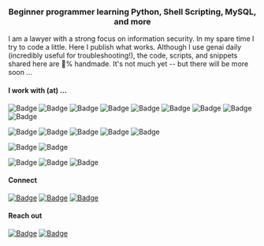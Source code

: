 <h3 align="center">Beginner programmer learning Python, Shell Scripting, MySQL, and more</h3>

<p>I am a lawyer with a strong focus on information security. In my spare time I try to code a little. Here I publish what works. Although I use genai daily (incredibly useful for troubleshooting!), the code, scripts, and snippets shared here are &#128175;% handmade. It's not much yet -- but there will be more soon ...</p>

<h4>I work with (at) ...</h4>

<p>
    <img src="https://img.shields.io/badge/Python-323232?style=flat-square" alt="Badge">
    <img src="https://img.shields.io/badge/Shell%20Scripting-323232?style=flat-square" alt="Badge">
    <img src="https://img.shields.io/badge/MySQL-323232?style=flat-square" alt="Badge">
    <img src="https://img.shields.io/badge/YAML-323232?style=flat-square" alt="Badge">
    <img src="https://img.shields.io/badge/HTML-323232?style=flat-square" alt="Badge">
    <img src="https://img.shields.io/badge/CSS-323232?style=flat-square" alt="Badge">
    <img src="https://img.shields.io/badge/JavaScript-323232?style=flat-square" alt="Badge">
    <img src="https://img.shields.io/badge/BASIC-323232?style=flat-square" alt="Badge">
    <img src="https://img.shields.io/badge/LaTeX-323232?style=flat-square" alt="Badge">
</p>

<p>
    <img src="https://img.shields.io/badge/PyCharm-grey?style=flat-square" alt="Badge">
    <img src="https://img.shields.io/badge/Docker-grey?style=flat-square" alt="Badge">
    <img src="https://img.shields.io/badge/Kubernetes-grey?style=flat-square" alt="Badge">
    <img src="https://img.shields.io/badge/Google%20Cloud-grey?style=flat-square" alt="Badge">
    <img src="https://img.shields.io/badge/Ansible-grey?style=flat-square" alt="Badge">
</p>

<p>
    <img src="https://img.shields.io/badge/Networking-lightgrey?style=flat-square" alt="Badge">
    <img src="https://img.shields.io/badge/TCP%2FIP-lightgrey?style=flat-square" alt="Badge">
</p>

<p>
    <img src="https://img.shields.io/badge/Linux-ebebeb?style=flat-square" alt="Badge">
    <img src="https://img.shields.io/badge/Windows-ebebeb?style=flat-square" alt="Badge">
    <img src="https://img.shields.io/badge/macOS-ebebeb?style=flat-square" alt="Badge">
</p>

<h4>Connect</h4>

<p>
    <a href="https://x.com/january1073"><img src="https://img.shields.io/badge/X.com-magenta?style=flat-square" alt="Badge"></a>  
    <a href="https://tryhackme.com/p/january1073"><img src="https://img.shields.io/badge/TryHackMe-magenta?style=flat-square" alt="Badge"></a>
    <a href="https://www.linkedin.com/in/fongern" target="_blank"><img src="https://img.shields.io/badge/LinkedIn-magenta?style=flat-square" alt="Badge"></a>
</p>

<h4>Reach out</h4>

<p> 
    <a href="mailto:january1073@yahoo.com" target="_blank"><img src="https://img.shields.io/badge/Email-323232?style=flat-square" alt="Badge"></a>
    <a href="https://keys.openpgp.org/vks/v1/by-fingerprint/12E72BB71FE10C5C0BC5687B70493AE9DCEF9877" target="_blank"><img src="https://img.shields.io/badge/PGP Key-323232?style=flat-square&logo=gnuprivacyguard" alt="Badge"></a>
</p> 
